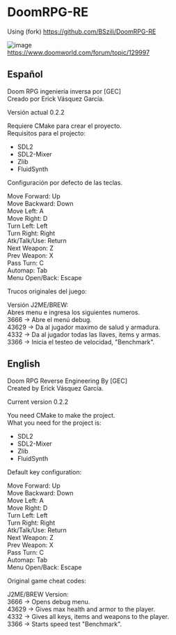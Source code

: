 # DoomRPG-RE

Using (fork)  https://github.com/BSzili/DoomRPG-RE


![image](https://github.com/Erick194/DoomRPG-RE/assets/41172072/258e99d9-b122-4cbe-8659-2fd0f4105068)<br />
https://www.doomworld.com/forum/topic/129997

## Español
Doom RPG ingeniería inversa por [GEC]<br />
Creado por Erick Vásquez García.

Versión actual 0.2.2

Requiere CMake para crear el proyecto.<br />
Requisitos para el projecto:
  * SDL2
  * SDL2-Mixer
  * Zlib
  * FluidSynth

Configuración por defecto de las teclas.

Move Forward: Up<br />
Move Backward: Down<br />
Move Left: A<br />
Move Right: D<br />
Turn Left: Left<br />
Turn Right: Right<br />
Atk/Talk/Use: Return<br />
Next Weapon: Z<br />
Prev Weapon: X<br />
Pass Turn: C<br />
Automap: Tab<br />
Menu Open/Back: Escape<br />

Trucos originales del juego:

Versión J2ME/BREW:<br />
Abres menu e ingresa los siguientes numeros.<br />
3666 -> Abre el menú debug.<br />
43629 -> Da al jugador maximo de salud y armadura.<br />
4332 -> Da al jugador todas las llaves, items y armas.<br />
3366 -> Inicia el testeo de velocidad, "Benchmark".<br />

## English
Doom RPG Reverse Engineering By [GEC]<br />
Created by Erick Vásquez García.

Current version 0.2.2

You need CMake to make the project.<br />
What you need for the project is:
  * SDL2
  * SDL2-Mixer
  * Zlib
  * FluidSynth

Default key configuration:

Move Forward: Up<br />
Move Backward: Down<br />
Move Left: A<br />
Move Right: D<br />
Turn Left: Left<br />
Turn Right: Right<br />
Atk/Talk/Use: Return<br />
Next Weapon: Z<br />
Prev Weapon: X<br />
Pass Turn: C<br />
Automap: Tab<br />
Menu Open/Back: Escape<br />

Original game cheat codes:

J2ME/BREW Version:<br />
3666 -> Opens debug menu.<br />
43629 -> Gives max health and armor to the player.<br />
4332 -> Gives all keys, items and weapons to the player.<br />
3366 -> Starts speed test "Benchmark".<br />
